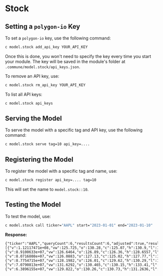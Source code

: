 
# **Stock**

## Setting a `polygon-io` Key

To set a `polygon-io` key, use the following command:

```bash
c model.stock add_api_key YOUR_API_KEY
```

Once this is done, you won't need to specify the key every time you start your module. The key will be saved in the module's folder at `.commune/model.stock/api_keys.json`.

To remove an API key, use:

```bash
c model.stock rm_api_key YOUR_API_KEY
```

To list all API keys:

```bash
c model.stock api_keys
```

## Serving the Model

To serve the model with a specific tag and API key, use the following command:

```bash
c model.stock serve tag=10 api_key=....
```

## Registering the Model

To register the model with a specific tag and name, use:

```bash
c model.stock register api_key=.... tag=10
```

This will set the name to `model.stock::10`.

## Testing the Model

To test the model, use:

```bash
c model.stock call ticker="AAPL" start="2023-01-01" end="2023-01-10"
```

**Response:**
```
{"ticker":"AAPL","queryCount":6,"resultsCount":6,"adjusted":true,"results":[{"v":1.12117471e+08,"vw":125.725,"o":130.28,"c":125.07,"h":130.9,"l":124.17,"t":1672722000000,"n":1021065},{"v":8.9100633e+07,"vw":126.6464,"o":126.89,"c":126.36,"h":128.6557,"l":125.08,"t":1672808400000,"n":770042},{"v":8.0716808e+07,"vw":126.0883,"o":127.13,"c":125.02,"h":127.77,"l":124.76,"t":1672894800000,"n":665458},{"v":8.7754715e+07,"vw":128.1982,"o":126.01,"c":129.62,"h":130.29,"l":124.89,"t":1672981200000,"n":711520},{"v":7.0790813e+07,"vw":131.6292,"o":130.465,"c":130.15,"h":133.41,"l":129.89,"t":1673240400000,"n":645365},{"v":6.3896155e+07,"vw":129.822,"o":130.26,"c":130.73,"h":131.2636,"l":128.12,"t":1673326800000,"n":554940}],"status":"OK","request_id":"c3824d40c540ba17d122a36a205c99a9","count":6}
```
